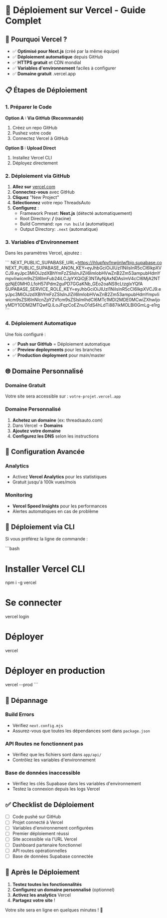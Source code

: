 # 🚀 Déploiement sur Vercel - Guide Complet

## 🎯 Pourquoi Vercel ?

- ✅ **Optimisé pour Next.js** (créé par la même équipe)
- ✅ **Déploiement automatique** depuis GitHub
- ✅ **HTTPS gratuit** et CDN mondial
- ✅ **Variables d'environnement** faciles à configurer
- ✅ **Domaine gratuit** .vercel.app

## 📋 Étapes de Déploiement

### 1. Préparer le Code

**Option A : Via GitHub (Recommandé)**
1. Créez un repo GitHub
2. Pushez votre code
3. Connectez Vercel à GitHub

**Option B : Upload Direct**
1. Installez Vercel CLI
2. Déployez directement

### 2. Déploiement via GitHub

1. **Allez sur** [vercel.com](https://vercel.com)
2. **Connectez-vous** avec GitHub
3. **Cliquez** "New Project"
4. **Sélectionnez** votre repo ThreadsAuto
5. **Configurez** :
   - Framework Preset: **Next.js** (détecté automatiquement)
   - Root Directory: **/** (racine)
   - Build Command: `npm run build` (automatique)
   - Output Directory: `.next` (automatique)

### 3. Variables d'Environnement

Dans les paramètres Vercel, ajoutez :

\`\`\`
NEXT_PUBLIC_SUPABASE_URL=https://ihlupfpvfnwjjnlwfbjo.supabase.co
NEXT_PUBLIC_SUPABASE_ANON_KEY=eyJhbGciOiJIUzI1NiIsInR5cCI6IkpXVCJ9.eyJpc3MiOiJzdXBhYmFzZSIsInJlZiI6ImlobHVwZnB2Zm53ampubHdmYmpvIiwicm9sZSI6ImFub24iLCJpYXQiOjE3NTAyNjAxNDAsImV4cCI6MjA2NTgzNjE0MH0.LfoH57iPdm2guPD7GGaKNb_GEo2oaNS9cLtzglxYQfA
SUPABASE_SERVICE_ROLE_KEY=eyJhbGciOiJIUzI1NiIsInR5cCI6IkpXVCJ9.eyJpc3MiOiJzdXBhYmFzZSIsInJlZiI6ImlobHVwZnB2Zm53ampubHdmYmpvIiwicm9sZSI6InNlcnZpY2Vfcm9sZSIsImlhdCI6MTc1MDI2MDE0MCwiZXhwIjoyMDY1ODM2MTQwfQ.iLoJFqzCoEZnuO1dS4hLdTi887ikMOLBl0GmLg-e1rg
\`\`\`

### 4. Déploiement Automatique

Une fois configuré :
- ✅ **Push sur GitHub** = Déploiement automatique
- ✅ **Preview deployments** pour les branches
- ✅ **Production deployment** pour main/master

## 🌐 Domaine Personnalisé

### Domaine Gratuit
Votre site sera accessible sur : `votre-projet.vercel.app`

### Domaine Personnalisé
1. **Achetez un domaine** (ex: threadsauto.com)
2. Dans Vercel → **Domains**
3. **Ajoutez votre domaine**
4. **Configurez les DNS** selon les instructions

## 🔧 Configuration Avancée

### Analytics
- Activez **Vercel Analytics** pour les statistiques
- Gratuit jusqu'à 100k vues/mois

### Monitoring
- **Vercel Speed Insights** pour les performances
- Alertes automatiques en cas de problème

## 📱 Déploiement via CLI

Si vous préférez la ligne de commande :

\`\`\`bash
# Installer Vercel CLI
npm i -g vercel

# Se connecter
vercel login

# Déployer
vercel

# Déployer en production
vercel --prod
\`\`\`

## 🐛 Dépannage

### Build Errors
- Vérifiez `next.config.mjs`
- Assurez-vous que toutes les dépendances sont dans `package.json`

### API Routes ne fonctionnent pas
- Vérifiez que les fichiers sont dans `app/api/`
- Contrôlez les variables d'environnement

### Base de données inaccessible
- Vérifiez les clés Supabase dans les variables d'environnement
- Testez la connexion depuis les logs Vercel

## ✅ Checklist de Déploiement

- [ ] Code pushé sur GitHub
- [ ] Projet connecté à Vercel
- [ ] Variables d'environnement configurées
- [ ] Premier déploiement réussi
- [ ] Site accessible via l'URL Vercel
- [ ] Dashboard partenaire fonctionnel
- [ ] API routes opérationnelles
- [ ] Base de données Supabase connectée

## 🎉 Après le Déploiement

1. **Testez toutes les fonctionnalités**
2. **Configurez un domaine personnalisé** (optionnel)
3. **Activez les analytics** Vercel
4. **Partagez votre site** !

Votre site sera en ligne en quelques minutes ! 🚀
